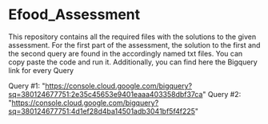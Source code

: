 # Efood_Assessment

This repository contains all the required files with the solutions to the given assessment. For the first part of the assessment, the solution to the first 
and the second query are found in the accordingly named txt files. You can copy paste the code and run it. Additionally, you can find here the Bigquery link
for every Query

Query #1: "https://console.cloud.google.com/bigquery?sq=380124677751:2e35c45653e9401eaaa403358dbf37ca"
Query #2: "https://console.cloud.google.com/bigquery?sq=380124677751:4d1ef28d4ba14501adb3041bf5f4f225"
